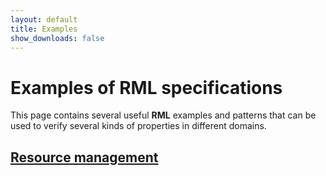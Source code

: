 ```yaml
---
layout: default
title: Examples
show_downloads: false
---
```

# Examples of **RML** specifications

This page contains several useful **RML** examples and patterns that can be used to verify
several kinds of properties in different domains.

## [Resource management](/examples/resource.md)


 
